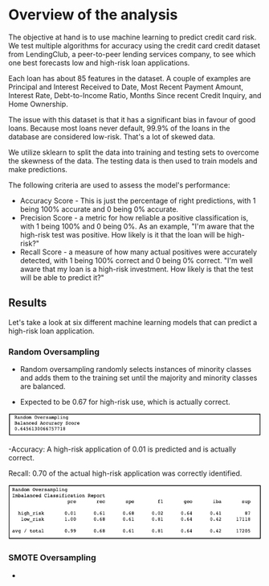 # Overview of the analysis
The objective at hand is to use machine learning to predict credit card risk. We test multiple algorithms for 
accuracy using the credit card credit dataset from LendingClub, a peer-to-peer lending services company, to see 
which one best forecasts low and high-risk loan applications.

Each loan has about 85 features in the dataset. A couple of examples are Principal and Interest 
Received to Date, Most Recent Payment Amount, Interest Rate, Debt-to-Income Ratio, Months Since recent Credit Inquiry, and Home Ownership.

The issue with this dataset is that it has a significant bias in favour of good loans. Because most loans never default,
 99.9% of the loans in the database are considered low-risk. That's a lot of skewed data.

We utilize sklearn to split the data into training and testing sets to overcome the skewness of the data.
The testing data is then used to train models and make predictions.

The following criteria are used to assess the model's performance:

- Accuracy Score - This is just the percentage of right predictions, with 1 being 100% accurate and 0 being 0% accurate.
- Precision Score - a metric for how reliable a positive classification is, with 1 being 100% and 0 being 0%. As an example, "I'm aware that the high-risk test was positive. How  likely is it that the loan will be high-risk?"
- Recall Score - a measure of how many actual positives were accurately detected, with 1 being 100% correct and 0 being 0% correct. "I'm well aware that my loan is a high-risk investment. How likely is  that the test will be able to predict it?"

## Results

Let's take a look at six different machine learning models that can predict a high-risk loan application.

### Random Oversampling

- Random oversampling randomly selects instances of minority classes and adds them to the training set until the majority and minority classes are balanced.

- Expected to be 0.67 for high-risk use, which is actually correct.

![](/Resources/1_Randrom_Oversampling.png)

-Accuracy: A high-risk application of 0.01 is predicted and is actually correct. 

Recall: 0.70 of the actual high-risk application was correctly identified. 

![](/Resources/2_imbalanced_classification_report.png)

### SMOTE Oversampling

- 

